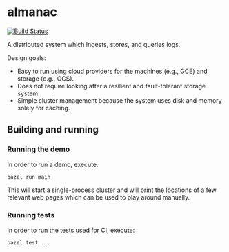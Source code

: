 # almanac

[![Build Status](https://travis-ci.org/dinowernli/almanac.svg?branch=master)](https://travis-ci.org/dinowernli/almanac)

A distributed system which ingests, stores, and queries logs.

Design goals:
* Easy to run using cloud providers for the machines (e.g., GCE) and storage (e.g., GCS).
* Does not require looking after a resilient and fault-tolerant storage system.
* Simple cluster management because the system uses disk and memory solely for caching.

## Building and running

### Running the demo

In order to run a demo, execute:

`bazel run main`

This will start a single-process cluster and will print the locations of a few relevant web pages which can be used to play around manually.

### Running tests

In order to run the tests used for CI, execute:

`bazel test ...`

